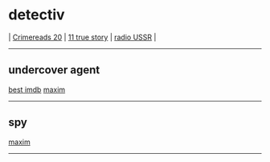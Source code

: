 # detectiv

| [Сrimereads 20](https://www.maximonline.ru/guide/cinema/_article/20-nedoocenennykh-kinodetektivov-desyatiletiya-po-mneniyu-cenitelei-zhanra/)
| [11 true story](https://www.maximonline.ru/guide/cinema/_article/crime-films-true-events/)
| [radio USSR](https://www.maximonline.ru/guide/music/_article/28-prevoskhodnykh-sovetskikh-i-rossiiskikh-detektivnykh-radiospektaklei-kotorye-mozhno-poslushat-pryamo-seichas/)
|

---

## undercover agent

[best imdb](https://www.imdb.com/list/ls063802394/)
[maxim](https://www.maximonline.ru/guide/cinema/_article/7-obyazatelnyih-filmov-pro-kopov-pod-prikryitiem/)

---

## spy

[maxim](https://www.maximonline.ru/guide/cinema/_article/spy-vs-spy/)

---
